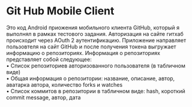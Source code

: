 # Git Hub Mobile Client
Это код Android приожения мобильного клиента GitHub, который я выполнял в рамках тестового задания.
Авторизация на сайте гитхаб происходит через AOuth 2 аутентификацию.
Приложение направляет  пользовтеля на сайт GitHub и после получения токена выгружает информацию о репозиториях. 
Информация о репозиториях представляет собой следующее:  <br />
• Список репозиториев авторизованного пользователя (в табличном виде)  <br />
• Общая информация о репозитории: название, описание, автор, аватарка автора,
количество forks и watches <br />
• Список коммитов в репозитории в табличном виде: hash, короткий commit message,
автор, дата <br />
